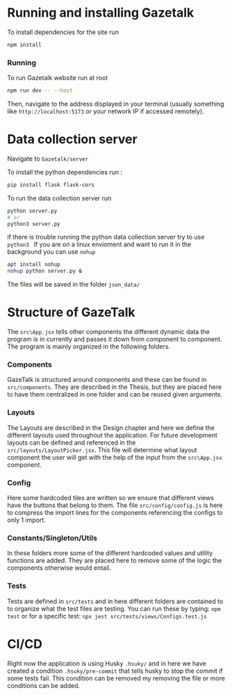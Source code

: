 # Running and installing Gazetalk
To install dependencies for the site run
```bash
npm install
```

### Running

To run Gazetalk website run at root
```bash
npm run dev -- --host
```
Then, navigate to the address displayed in your terminal (usually something like `http://localhost:5173` or your network IP if accessed remotely).
# Data collection server
Navigate to `Gazetalk/server`

To install the python dependencies run :
```bash
pip install flask flask-cors
```

To run the data collection server run
```bash
python server.py 
# or
python3 server.py
```

if there is trouble running the python data collection server try to use ``python3 ``
If you are on a linux envioment and want to run it in the background you can use ``nohup``
```bash
apt install nohup
nohup python server.py &
```

The files will be saved in the folder ``json_data/``


# Structure of GazeTalk
The `src\App.jsx` tells other components the different dynamic data the program is in currently and passes it down from component to component. The program is mainly organized in the following folders.

### Components
GazeTalk is structured around components and these can be found in `src/components`. They are described in the Thesis, but they are placed here to have them centralized in one folder and can be reused given arguments. 

### Layouts
The Layouts are described in the Design chapter and here we define the different layouts used throughout the application. For future development layouts can be defined and referenced in the `src/layouts/LayoutPicker.jsx`. This file will determine what layout component the user will get with the help of the input from the `src\App.jsx` component.

### Config
Here some hardcoded tiles are written so we ensure that different views have the buttons that belong to them. The file `src/config/config.js` is here to compress the import lines for the components referencing the configs to only 1 import. 

### Constants/Singleton/Utils
In these folders more some of the different hardcoded values and utility functions are added. They are placed here to remove some of the logic the components otherwise would entail.

### Tests
Tests are defined in `src/tests` and in here different folders are contained to to organize what the test files are testing. You can run these by typing:
```npm test```
or for a specific test:
```npx jest src/tests/views/Configs.test.js```

# CI/CD
Right now the application is using Husky `.hsuky/` and in here we have created a condition `.hsuky/pre-commit` that tells husky to stop the commit if some tests fail. This condition can be removed my removing the file or more conditions can be added.